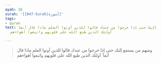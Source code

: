 ```yaml
---
ayah: 16
surah: '[[047-Surah|سورة]]'
tags:
- quran
text: ومنهم من يستمع إليك حتى إذا خرجوا من عندك قالوا للذين أوتوا العلم ماذا قال آنفا
  ۚ أولئك الذين طبع الله على قلوبهم واتبعوا أهواءهم

---
```

> ومنهم من يستمع إليك حتى إذا خرجوا من عندك قالوا للذين أوتوا العلم ماذا قال آنفا ۚ أولئك الذين طبع الله على قلوبهم واتبعوا أهواءهم
